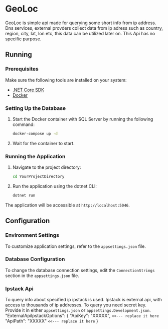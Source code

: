 # GeoLoc

GeoLoc is simple api made for querying some short info from ip address.
Dns services, external provders collect data from ip adress such as country, region, city, lat, lon etc, this data can be utilized later on. This Api has no specific purpose.

## Running

### Prerequisites

Make sure the following tools are installed on your system:

- [.NET Core SDK](https://dotnet.microsoft.com/download)
- [Docker](https://www.docker.com/get-started)

### Setting Up the Database

1. Start the Docker container with SQL Server by running the following command:
    ```bash
    docker-compose up -d
    ```
2. Wait for the container to start.

### Running the Application

1. Navigate to the project directory:
    ```bash
    cd YourProjectDirectory
    ```
2. Run the application using the dotnet CLI:
    ```bash
    dotnet run
    ```

The application will be accessible at `http://localhost:5046`.

## Configuration

### Environment Settings

To customize application settings, refer to the `appsettings.json` file.

### Database Configuration

To change the database connection settings, edit the `ConnectionStrings` section in the `appsettings.json` file.

### Ipstack Api

To query info about specified ip ipstack is used. Ipstack is external api, with access to thousands of ip addresses. To query you need secret key. Provide it in either `appsettings.json` or `appsettings.Development.json`.
  "ExternalApiIpstackOptions": {
    "ApiKey": "XXXXX",  `<<--- replace it here`
    "ApiPath": "XXXXX"   `<<--- replace it here`
  }
